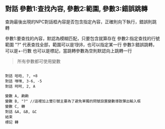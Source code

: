 ## 對話 參數1:查找內容, 參數2:範圍, 參數3:錯誤跳轉
查詢最後出現的NPC對話框內容是否包含指定內容，正確則向下執行，錯誤則跳轉

參數1:要查找的內容，默認為模糊匹配，只要包含就算存在
參數2:指定查找的行號範圍 "?" 代表查找全部，範圍可以是1到8，也可以指定某一行
參數3:錯誤跳轉，可以是+-行數 也可以是標記，當跳轉參數為空則默認向上跳轉一行

> 所有參數都可使用變數

```

對話 哈哈, ?, +8
對話 嘿嘿, 3-6, -5
對話 呵呵, 2, A

變數 A, 齁齁
變數 B, "?" //這裡加上雙引號主要為了避免單獨的問號設置變數導致彈出輸入框
變數 C, 轉
對話 &A, &B, &C
結束
標記 轉


```